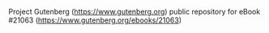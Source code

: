 Project Gutenberg (https://www.gutenberg.org) public repository for eBook #21063 (https://www.gutenberg.org/ebooks/21063)
